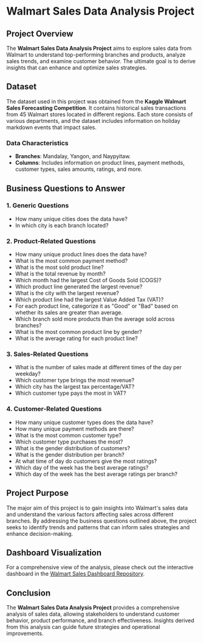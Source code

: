 # Walmart Sales Data Analysis Project

## Project Overview
The **Walmart Sales Data Analysis Project** aims to explore sales data from Walmart to understand top-performing branches and products, analyze sales trends, and examine customer behavior. The ultimate goal is to derive insights that can enhance and optimize sales strategies.

## Dataset
The dataset used in this project was obtained from the **Kaggle Walmart Sales Forecasting Competition**. It contains historical sales transactions from 45 Walmart stores located in different regions. Each store consists of various departments, and the dataset includes information on holiday markdown events that impact sales.

### Data Characteristics
- **Branches**: Mandalay, Yangon, and Naypyitaw.
- **Columns**: Includes information on product lines, payment methods, customer types, sales amounts, ratings, and more.

## Business Questions to Answer

### 1. Generic Questions
- How many unique cities does the data have?
- In which city is each branch located?

### 2. Product-Related Questions
- How many unique product lines does the data have?
- What is the most common payment method?
- What is the most sold product line?
- What is the total revenue by month?
- Which month had the largest Cost of Goods Sold (COGS)?
- Which product line generated the largest revenue?
- What is the city with the largest revenue?
- Which product line had the largest Value Added Tax (VAT)?
- For each product line, categorize it as "Good" or "Bad" based on whether its sales are greater than average.
- Which branch sold more products than the average sold across branches?
- What is the most common product line by gender?
- What is the average rating for each product line?

### 3. Sales-Related Questions
- What is the number of sales made at different times of the day per weekday?
- Which customer type brings the most revenue?
- Which city has the largest tax percentage/VAT?
- Which customer type pays the most in VAT?

### 4. Customer-Related Questions
- How many unique customer types does the data have?
- How many unique payment methods are there?
- What is the most common customer type?
- Which customer type purchases the most?
- What is the gender distribution of customers?
- What is the gender distribution per branch?
- At what time of day do customers give the most ratings?
- Which day of the week has the best average ratings?
- Which day of the week has the best average ratings per branch?

## Project Purpose
The major aim of this project is to gain insights into Walmart's sales data and understand the various factors affecting sales across different branches. By addressing the business questions outlined above, the project seeks to identify trends and patterns that can inform sales strategies and enhance decision-making.

## Dashboard Visualization
For a comprehensive view of the analysis, please check out the interactive dashboard in the [Walmart Sales Dashboard Repository](https://github.com/patilasmit/Walmart-Sales-Dashboard).

## Conclusion
The **Walmart Sales Data Analysis Project** provides a comprehensive analysis of sales data, allowing stakeholders to understand customer behavior, product performance, and branch effectiveness. Insights derived from this analysis can guide future strategies and operational improvements.
